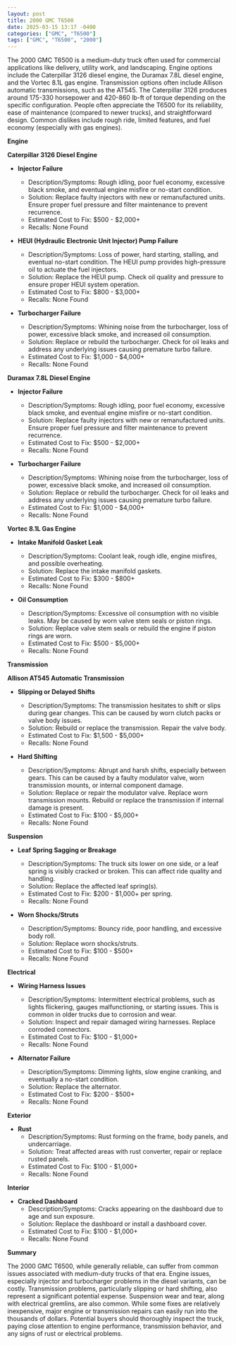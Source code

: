 ```yaml
---
layout: post
title: 2000 GMC T6500
date: 2025-03-15 13:17 -0400
categories: ["GMC", "T6500"]
tags: ["GMC", "T6500", "2000"]
---
```

The 2000 GMC T6500 is a medium-duty truck often used for commercial applications like delivery, utility work, and landscaping. Engine options include the Caterpillar 3126 diesel engine, the Duramax 7.8L diesel engine, and the Vortec 8.1L gas engine. Transmission options often include Allison automatic transmissions, such as the AT545. The Caterpillar 3126 produces around 175-330 horsepower and 420-860 lb-ft of torque depending on the specific configuration. People often appreciate the T6500 for its reliability, ease of maintenance (compared to newer trucks), and straightforward design. Common dislikes include rough ride, limited features, and fuel economy (especially with gas engines).

**Engine**

**Caterpillar 3126 Diesel Engine**
* **Injector Failure**
    * Description/Symptoms: Rough idling, poor fuel economy, excessive black smoke, and eventual engine misfire or no-start condition.
    * Solution: Replace faulty injectors with new or remanufactured units. Ensure proper fuel pressure and filter maintenance to prevent recurrence.
    * Estimated Cost to Fix: $500 - $2,000+
    * Recalls: None Found

* **HEUI (Hydraulic Electronic Unit Injector) Pump Failure**
    * Description/Symptoms: Loss of power, hard starting, stalling, and eventual no-start condition. The HEUI pump provides high-pressure oil to actuate the fuel injectors.
    * Solution: Replace the HEUI pump. Check oil quality and pressure to ensure proper HEUI system operation.
    * Estimated Cost to Fix: $800 - $3,000+
    * Recalls: None Found

* **Turbocharger Failure**
    * Description/Symptoms: Whining noise from the turbocharger, loss of power, excessive black smoke, and increased oil consumption.
    * Solution: Replace or rebuild the turbocharger. Check for oil leaks and address any underlying issues causing premature turbo failure.
    * Estimated Cost to Fix: $1,000 - $4,000+
    * Recalls: None Found

**Duramax 7.8L Diesel Engine**
* **Injector Failure**
    * Description/Symptoms: Rough idling, poor fuel economy, excessive black smoke, and eventual engine misfire or no-start condition.
    * Solution: Replace faulty injectors with new or remanufactured units. Ensure proper fuel pressure and filter maintenance to prevent recurrence.
    * Estimated Cost to Fix: $500 - $2,000+
    * Recalls: None Found

* **Turbocharger Failure**
    * Description/Symptoms: Whining noise from the turbocharger, loss of power, excessive black smoke, and increased oil consumption.
    * Solution: Replace or rebuild the turbocharger. Check for oil leaks and address any underlying issues causing premature turbo failure.
    * Estimated Cost to Fix: $1,000 - $4,000+
    * Recalls: None Found

**Vortec 8.1L Gas Engine**

* **Intake Manifold Gasket Leak**
    * Description/Symptoms: Coolant leak, rough idle, engine misfires, and possible overheating.
    * Solution: Replace the intake manifold gaskets.
    * Estimated Cost to Fix: $300 - $800+
    * Recalls: None Found

* **Oil Consumption**
    * Description/Symptoms: Excessive oil consumption with no visible leaks. May be caused by worn valve stem seals or piston rings.
    * Solution: Replace valve stem seals or rebuild the engine if piston rings are worn.
    * Estimated Cost to Fix: $500 - $5,000+
    * Recalls: None Found

**Transmission**

**Allison AT545 Automatic Transmission**

* **Slipping or Delayed Shifts**
    * Description/Symptoms: The transmission hesitates to shift or slips during gear changes. This can be caused by worn clutch packs or valve body issues.
    * Solution: Rebuild or replace the transmission. Repair the valve body.
    * Estimated Cost to Fix: $1,500 - $5,000+
    * Recalls: None Found

* **Hard Shifting**
    * Description/Symptoms: Abrupt and harsh shifts, especially between gears. This can be caused by a faulty modulator valve, worn transmission mounts, or internal component damage.
    * Solution: Replace or repair the modulator valve. Replace worn transmission mounts. Rebuild or replace the transmission if internal damage is present.
    * Estimated Cost to Fix: $100 - $5,000+
    * Recalls: None Found

**Suspension**

* **Leaf Spring Sagging or Breakage**
    * Description/Symptoms: The truck sits lower on one side, or a leaf spring is visibly cracked or broken. This can affect ride quality and handling.
    * Solution: Replace the affected leaf spring(s).
    * Estimated Cost to Fix: $200 - $1,000+ per spring.
    * Recalls: None Found

* **Worn Shocks/Struts**
    * Description/Symptoms: Bouncy ride, poor handling, and excessive body roll.
    * Solution: Replace worn shocks/struts.
    * Estimated Cost to Fix: $100 - $500+
    * Recalls: None Found

**Electrical**

* **Wiring Harness Issues**
    * Description/Symptoms: Intermittent electrical problems, such as lights flickering, gauges malfunctioning, or starting issues. This is common in older trucks due to corrosion and wear.
    * Solution: Inspect and repair damaged wiring harnesses. Replace corroded connectors.
    * Estimated Cost to Fix: $100 - $1,000+
    * Recalls: None Found

* **Alternator Failure**
    * Description/Symptoms: Dimming lights, slow engine cranking, and eventually a no-start condition.
    * Solution: Replace the alternator.
    * Estimated Cost to Fix: $200 - $500+
    * Recalls: None Found

**Exterior**

* **Rust**
    * Description/Symptoms: Rust forming on the frame, body panels, and undercarriage.
    * Solution: Treat affected areas with rust converter, repair or replace rusted panels.
    * Estimated Cost to Fix: $100 - $1,000+
    * Recalls: None Found

**Interior**

* **Cracked Dashboard**
    * Description/Symptoms: Cracks appearing on the dashboard due to age and sun exposure.
    * Solution: Replace the dashboard or install a dashboard cover.
    * Estimated Cost to Fix: $100 - $1,000+
    * Recalls: None Found

**Summary**

The 2000 GMC T6500, while generally reliable, can suffer from common issues associated with medium-duty trucks of that era. Engine issues, especially injector and turbocharger problems in the diesel variants, can be costly. Transmission problems, particularly slipping or hard shifting, also represent a significant potential expense. Suspension wear and tear, along with electrical gremlins, are also common. While some fixes are relatively inexpensive, major engine or transmission repairs can easily run into the thousands of dollars. Potential buyers should thoroughly inspect the truck, paying close attention to engine performance, transmission behavior, and any signs of rust or electrical problems.

